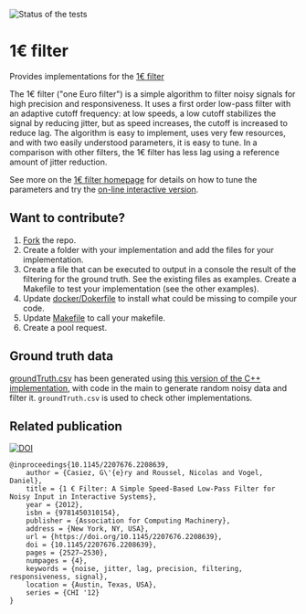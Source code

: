 ![Status of the tests](https://github.com/casiez/OneEuroFilter/blob/main/.github/workflows/tests.yml/badge.svg)
# 1€ filter

Provides implementations for the [1€ filter](https://gery.casiez.net/1euro/)

The 1€ filter ("one Euro filter") is a simple algorithm to filter noisy signals for high precision and responsiveness. It uses a first order low-pass filter with an adaptive cutoff frequency: at low speeds, a low cutoff stabilizes the signal by reducing jitter, but as speed increases, the cutoff is increased to reduce lag. The algorithm is easy to implement, uses very few resources, and with two easily understood parameters, it is easy to tune. In a comparison with other filters, the 1€ filter has less lag using a reference amount of jitter reduction.

See more on the [1€ filter homepage](https://gery.casiez.net/1euro/) for details on how to tune the parameters and try the [on-line interactive version](https://gery.casiez.net/1euro/InteractiveDemo/).

## Want to contribute?

1. [Fork](https://github.com/casiez/OneEuroFilter/fork) the repo.
1. Create a folder with your implementation and add the files for your implementation.
1. Create a file that can be executed to output in a console the result of the filtering for the ground truth. See the existing files as examples. Create a Makefile to test your implementation (see the other examples).
1. Update [docker/Dokerfile](docker/Dokerfile) to install what could be missing to compile your code.
1. Update [Makefile](Makefile) to call your makefile.
1. Create a pool request.

## Ground truth data
[groundTruth.csv](groundTruth.csv) has been generated using [this version of the C++ implementation](https://github.com/casiez/OneEuroFilter/blob/56126d84fd9107b4a8942deb5785a854730f404c/cpp/OneEuroFilter.cc), with code in the main to generate random noisy data and filter it. ```groundTruth.csv``` is used to check other implementations.

## Related publication

[![DOI](https://img.shields.io/badge/doi-10.1145%2F2207676.2208639-blue)](https://doi.org/10.1145/2207676.2208639)

```
@inproceedings{10.1145/2207676.2208639,
    author = {Casiez, G\'{e}ry and Roussel, Nicolas and Vogel, Daniel},
    title = {1 € Filter: A Simple Speed-Based Low-Pass Filter for Noisy Input in Interactive Systems},
    year = {2012},
    isbn = {9781450310154},
    publisher = {Association for Computing Machinery},
    address = {New York, NY, USA},
    url = {https://doi.org/10.1145/2207676.2208639},
    doi = {10.1145/2207676.2208639},
    pages = {2527–2530},
    numpages = {4},
    keywords = {noise, jitter, lag, precision, filtering, responsiveness, signal},
    location = {Austin, Texas, USA},
    series = {CHI '12}
}
```


